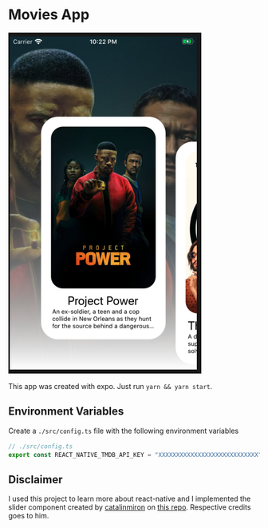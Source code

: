 # Movies App

![screenshot](./assets/screenshot.png)

This app was created with expo. Just run `yarn && yarn start`.

## Environment Variables

Create a `./src/config.ts` file with the following environment variables

```ts
// ./src/config.ts
export const REACT_NATIVE_TMDB_API_KEY = "XXXXXXXXXXXXXXXXXXXXXXXXXXXX";
```

## Disclaimer

I used this project to learn more about react-native and I implemented the slider component created by [catalinmiron](https://github.com/catalinmiron) on [this repo](https://github.com/catalinmiron/react-native-movie-2.0-carousel). Respective credits goes to him.
